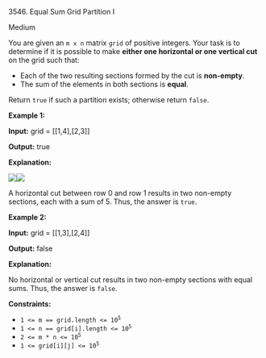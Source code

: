 3546\. Equal Sum Grid Partition I

Medium

You are given an `m x n` matrix `grid` of positive integers. Your task is to determine if it is possible to make **either one horizontal or one vertical cut** on the grid such that:

*   Each of the two resulting sections formed by the cut is **non-empty**.
*   The sum of the elements in both sections is **equal**.

Return `true` if such a partition exists; otherwise return `false`.

**Example 1:**

**Input:** grid = [[1,4],[2,3]]

**Output:** true

**Explanation:**

![](https://assets.leetcode.com/uploads/2025/03/30/lc.png)![](https://assets.leetcode.com/uploads/2025/03/30/lc.jpeg)

A horizontal cut between row 0 and row 1 results in two non-empty sections, each with a sum of 5. Thus, the answer is `true`.

**Example 2:**

**Input:** grid = [[1,3],[2,4]]

**Output:** false

**Explanation:**

No horizontal or vertical cut results in two non-empty sections with equal sums. Thus, the answer is `false`.

**Constraints:**

*   <code>1 <= m == grid.length <= 10<sup>5</sup></code>
*   <code>1 <= n == grid[i].length <= 10<sup>5</sup></code>
*   <code>2 <= m * n <= 10<sup>5</sup></code>
*   <code>1 <= grid[i][j] <= 10<sup>5</sup></code>